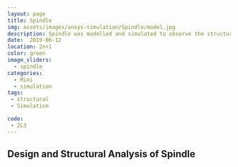 ```yaml
---
layout: page
title: Spindle
img: assets/images/ansys-simulation/Spindle/model.jpg
description: Spindle was modelled and simulated to observe the structural behavior under external loads.
date:  2019-06-12
location: 2n+1
color: green
image_sliders:
  - spindle
categories:
  - Mini
  - simulation 
tags:
 - structural
 - Simulation

code:
 - 2L3
---
```


## Design and Structural Analysis of Spindle

